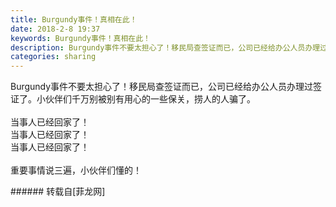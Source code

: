 ```yaml
---
title: Burgundy事件！真相在此！
date: 2018-2-8 19:37
keywords: Burgundy事件！真相在此！
description: Burgundy事件不要太担心了！移民局查签证而已，公司已经给办公人员办理过签证了。小伙伴们千万别被别有用心的一些保关，捞人的人骗了。当事人已经回家了！当事人已经回家了！当事人已经回家了！重要事情说三遍，小伙伴们懂的！
categories: sharing
---
```

<td class="t_f" id="postmessage_1139038">

Burgundy事件不要太担心了！移民局查签证而已，公司已经给办公人员办理过签证了。小伙伴们千万别被别有用心的一些保关，捞人的人骗了。<br/>
<br/>
当事人已经回家了！<br/>
当事人已经回家了！<br/>
当事人已经回家了！<br/>
<br/>
重要事情说三遍，小伙伴们懂的！<br/>
</td>
###### 转载自[菲龙网]